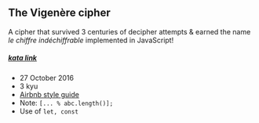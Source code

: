 ## The Vigenère cipher

A cipher that survived 3 centuries of decipher attempts & earned the name _le chiffre indéchiffrable_ implemented in JavaScript!

##### [kata link](https://www.codewars.com/kata/52d2e2be94d26fc622000735)

- 27 October 2016
- 3 kyu
- [Airbnb style guide](https://github.com/airbnb/javascript) 
- Note: ```[... % abc.length()];```
- Use of ```let, const```